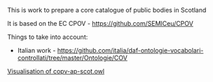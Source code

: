 This is work to prepare a core catalogue of public bodies in Scotland

It is based on the EC CPOV - https://github.com/SEMICeu/CPOV

Things to take into account:

* Italian work - https://github.com/italia/daf-ontologie-vocabolari-controllati/tree/master/Ontologie/COV 

[Visualisation of copv-ap-scot.owl](http://www.visualdataweb.de/webvowl/#iri=https://raw.githubusercontent.com/pwin/vocabs/master/legalEnts/CPOV/CPOV-AP-SCOT-v1/copv-ap-scot.owl)

